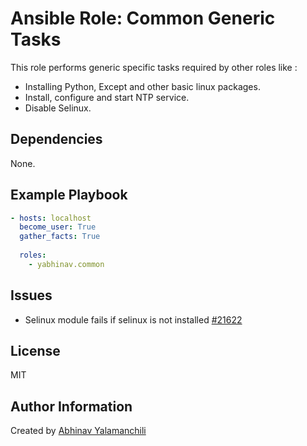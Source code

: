 Ansible Role: Common Generic Tasks
=================================
This role performs generic specific tasks required by other roles like :

- Installing Python, Except and other basic linux packages.
- Install, configure and start NTP service.
- Disable Selinux.


Dependencies
------------

None.


Example Playbook
----------------

```yaml
- hosts: localhost
  become_user: True
  gather_facts: True
  
  roles:
    - yabhinav.common
```

Issues
------

- Selinux module fails if selinux is not installed [#21622 ](https://github.com/ansible/ansible/issues/21622)


License
-------

MIT


Author Information
------------------

Created by [Abhinav Yalamanchili](https://yabhinav.github.com)

